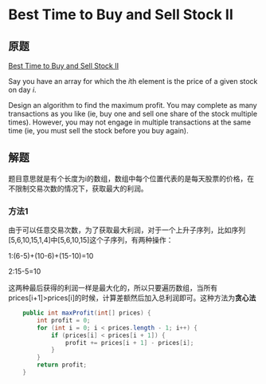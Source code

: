 # Best Time to Buy and Sell Stock II

## 原题

[Best Time to Buy and Sell Stock II](https://leetcode.com/explore/interview/card/top-interview-questions-easy/92/array/564/)

Say you have an array for which the *i*th element is the price of a given stock on day *i*.

Design an algorithm to find the maximum profit. You may complete as many transactions as you like (ie, buy one and sell one share of the stock multiple times). However, you may not engage in multiple transactions at the same time (ie, you must sell the stock before you buy again).



## 解题

题目意思就是有个长度为i的数组，数组中每个位置代表的是每天股票的价格，在不限制交易次数的情况下，获取最大的利润。

### 方法1

由于可以任意交易次数，为了获取最大利润，对于一个上升子序列，比如序列[5,6,10,15,1,4]中[5,6,10,15]这个子序列，有两种操作：

1:(6-5)+(10-6)+(15-10)=10

2:15-5=10

这两种最后获得的利润一样是最大化的，所以只要遍历数组，当所有prices[i+1]>prices[i]的时候，计算差额然后加入总利润即可。这种方法为**贪心法**

```java
    public int maxProfit(int[] prices) {
        int profit = 0;
        for (int i = 0; i < prices.length - 1; i++) {
            if (prices[i] < prices[i + 1]) {
                profit += prices[i + 1] - prices[i];
            }
        }
        return profit;
    }
```


